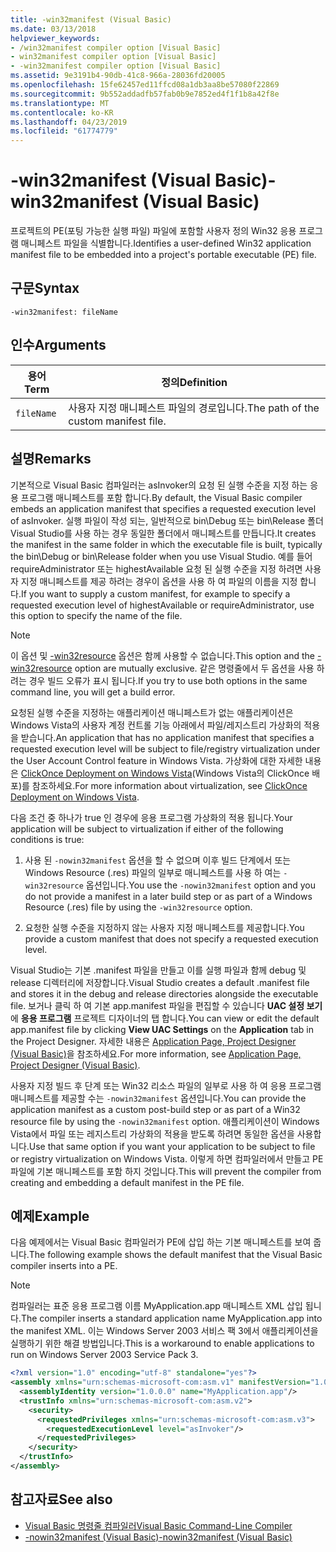 ```yaml
---
title: -win32manifest (Visual Basic)
ms.date: 03/13/2018
helpviewer_keywords:
- /win32manifest compiler option [Visual Basic]
- win32manifest compiler option [Visual Basic]
- -win32manifest compiler option [Visual Basic]
ms.assetid: 9e3191b4-90db-41c8-966a-28036fd20005
ms.openlocfilehash: 15fe62457ed11ffcd08a1db3aa8be57080f22869
ms.sourcegitcommit: 9b552addadfb57fab0b9e7852ed4f1f1b8a42f8e
ms.translationtype: MT
ms.contentlocale: ko-KR
ms.lasthandoff: 04/23/2019
ms.locfileid: "61774779"
---
```

# <a name="-win32manifest-visual-basic"></a><span data-ttu-id="ba12f-102">-win32manifest (Visual Basic)</span><span class="sxs-lookup"><span data-stu-id="ba12f-102">-win32manifest (Visual Basic)</span></span>
<span data-ttu-id="ba12f-103">프로젝트의 PE(포팅 가능한 실행 파일) 파일에 포함할 사용자 정의 Win32 응용 프로그램 매니페스트 파일을 식별합니다.</span><span class="sxs-lookup"><span data-stu-id="ba12f-103">Identifies a user-defined Win32 application manifest file to be embedded into a project's portable executable (PE) file.</span></span>  
  
## <a name="syntax"></a><span data-ttu-id="ba12f-104">구문</span><span class="sxs-lookup"><span data-stu-id="ba12f-104">Syntax</span></span>  
  
```  
-win32manifest: fileName  
```  
  
## <a name="arguments"></a><span data-ttu-id="ba12f-105">인수</span><span class="sxs-lookup"><span data-stu-id="ba12f-105">Arguments</span></span>  
  
|<span data-ttu-id="ba12f-106">용어</span><span class="sxs-lookup"><span data-stu-id="ba12f-106">Term</span></span>|<span data-ttu-id="ba12f-107">정의</span><span class="sxs-lookup"><span data-stu-id="ba12f-107">Definition</span></span>|  
|---|---|  
|`fileName`|<span data-ttu-id="ba12f-108">사용자 지정 매니페스트 파일의 경로입니다.</span><span class="sxs-lookup"><span data-stu-id="ba12f-108">The path of the custom manifest file.</span></span>|  
  
## <a name="remarks"></a><span data-ttu-id="ba12f-109">설명</span><span class="sxs-lookup"><span data-stu-id="ba12f-109">Remarks</span></span>  
 <span data-ttu-id="ba12f-110">기본적으로 Visual Basic 컴파일러는 asInvoker의 요청 된 실행 수준을 지정 하는 응용 프로그램 매니페스트를 포함 합니다.</span><span class="sxs-lookup"><span data-stu-id="ba12f-110">By default, the Visual Basic compiler embeds an application manifest that specifies a requested execution level of asInvoker.</span></span> <span data-ttu-id="ba12f-111">실행 파일이 작성 되는, 일반적으로 bin\Debug 또는 bin\Release 폴더 Visual Studio를 사용 하는 경우 동일한 폴더에서 매니페스트를 만듭니다.</span><span class="sxs-lookup"><span data-stu-id="ba12f-111">It creates the manifest in the same folder in which the executable file is built, typically the bin\Debug or bin\Release folder when you use Visual Studio.</span></span> <span data-ttu-id="ba12f-112">예를 들어 requireAdministrator 또는 highestAvailable 요청 된 실행 수준을 지정 하려면 사용자 지정 매니페스트를 제공 하려는 경우이 옵션을 사용 하 여 파일의 이름을 지정 합니다.</span><span class="sxs-lookup"><span data-stu-id="ba12f-112">If you want to supply a custom manifest, for example to specify a requested execution level of highestAvailable or requireAdministrator, use this option to specify the name of the file.</span></span>  
  
> [!NOTE]
>  <span data-ttu-id="ba12f-113">이 옵션 및 [-win32resource](../../../visual-basic/reference/command-line-compiler/win32resource.md) 옵션은 함께 사용할 수 없습니다.</span><span class="sxs-lookup"><span data-stu-id="ba12f-113">This option and the [-win32resource](../../../visual-basic/reference/command-line-compiler/win32resource.md) option are mutually exclusive.</span></span> <span data-ttu-id="ba12f-114">같은 명령줄에서 두 옵션을 사용 하려는 경우 빌드 오류가 표시 됩니다.</span><span class="sxs-lookup"><span data-stu-id="ba12f-114">If you try to use both options in the same command line, you will get a build error.</span></span>  
  
 <span data-ttu-id="ba12f-115">요청된 실행 수준을 지정하는 애플리케이션 매니페스트가 없는 애플리케이션은 Windows Vista의 사용자 계정 컨트롤 기능 아래에서 파일/레지스트리 가상화의 적용을 받습니다.</span><span class="sxs-lookup"><span data-stu-id="ba12f-115">An application that has no application manifest that specifies a requested execution level will be subject to file/registry virtualization under the User Account Control feature in Windows Vista.</span></span> <span data-ttu-id="ba12f-116">가상화에 대한 자세한 내용은 [ClickOnce Deployment on Windows Vista](/visualstudio/deployment/clickonce-deployment-on-windows-vista)(Windows Vista의 ClickOnce 배포)를 참조하세요.</span><span class="sxs-lookup"><span data-stu-id="ba12f-116">For more information about virtualization, see [ClickOnce Deployment on Windows Vista](/visualstudio/deployment/clickonce-deployment-on-windows-vista).</span></span>  
  
 <span data-ttu-id="ba12f-117">다음 조건 중 하나가 true 인 경우에 응용 프로그램 가상화의 적용 됩니다.</span><span class="sxs-lookup"><span data-stu-id="ba12f-117">Your application will be subject to virtualization if either of the following conditions is true:</span></span>  
  
1. <span data-ttu-id="ba12f-118">사용 된 `-nowin32manifest` 옵션을 할 수 없으며 이후 빌드 단계에서 또는 Windows Resource (.res) 파일의 일부로 매니페스트를 사용 하 여는 `-win32resource` 옵션입니다.</span><span class="sxs-lookup"><span data-stu-id="ba12f-118">You use the `-nowin32manifest` option and you do not provide a manifest in a later build step or as part of a Windows Resource (.res) file by using the `-win32resource` option.</span></span>  
  
2. <span data-ttu-id="ba12f-119">요청한 실행 수준을 지정하지 않는 사용자 지정 매니페스트를 제공합니다.</span><span class="sxs-lookup"><span data-stu-id="ba12f-119">You provide a custom manifest that does not specify a requested execution level.</span></span>  
  
 <span data-ttu-id="ba12f-120">Visual Studio는 기본 .manifest 파일을 만들고 이를 실행 파일과 함께 debug 및 release 디렉터리에 저장합니다.</span><span class="sxs-lookup"><span data-stu-id="ba12f-120">Visual Studio creates a default .manifest file and stores it in the debug and release directories alongside the executable file.</span></span> <span data-ttu-id="ba12f-121">보거나 클릭 하 여 기본 app.manifest 파일을 편집할 수 있습니다 **UAC 설정 보기** 에 **응용 프로그램** 프로젝트 디자이너의 탭 합니다.</span><span class="sxs-lookup"><span data-stu-id="ba12f-121">You can view or edit the default app.manifest file by clicking **View UAC Settings** on the **Application** tab in the Project Designer.</span></span> <span data-ttu-id="ba12f-122">자세한 내용은 [Application Page, Project Designer (Visual Basic)](/visualstudio/ide/reference/application-page-project-designer-visual-basic)을 참조하세요.</span><span class="sxs-lookup"><span data-stu-id="ba12f-122">For more information, see [Application Page, Project Designer (Visual Basic)](/visualstudio/ide/reference/application-page-project-designer-visual-basic).</span></span>  
  
 <span data-ttu-id="ba12f-123">사용자 지정 빌드 후 단계 또는 Win32 리소스 파일의 일부로 사용 하 여 응용 프로그램 매니페스트를 제공할 수는 `-nowin32manifest` 옵션입니다.</span><span class="sxs-lookup"><span data-stu-id="ba12f-123">You can provide the application manifest as a custom post-build step or as part of a Win32 resource file by using the `-nowin32manifest` option.</span></span> <span data-ttu-id="ba12f-124">애플리케이션이 Windows Vista에서 파일 또는 레지스트리 가상화의 적용을 받도록 하려면 동일한 옵션을 사용합니다.</span><span class="sxs-lookup"><span data-stu-id="ba12f-124">Use that same option if you want your application to be subject to file or registry virtualization on Windows Vista.</span></span> <span data-ttu-id="ba12f-125">이렇게 하면 컴파일러에서 만들고 PE 파일에 기본 매니페스트를 포함 하지 것입니다.</span><span class="sxs-lookup"><span data-stu-id="ba12f-125">This will prevent the compiler from creating and embedding a default manifest in the PE file.</span></span>  
  
## <a name="example"></a><span data-ttu-id="ba12f-126">예제</span><span class="sxs-lookup"><span data-stu-id="ba12f-126">Example</span></span>  
 <span data-ttu-id="ba12f-127">다음 예제에서는 Visual Basic 컴파일러가 PE에 삽입 하는 기본 매니페스트를 보여 줍니다.</span><span class="sxs-lookup"><span data-stu-id="ba12f-127">The following example shows the default manifest that the Visual Basic compiler inserts into a PE.</span></span>  
  
> [!NOTE]
>  <span data-ttu-id="ba12f-128">컴파일러는 표준 응용 프로그램 이름 MyApplication.app 매니페스트 XML 삽입 됩니다.</span><span class="sxs-lookup"><span data-stu-id="ba12f-128">The compiler inserts a standard application name MyApplication.app into the manifest XML.</span></span> <span data-ttu-id="ba12f-129">이는 Windows Server 2003 서비스 팩 3에서 애플리케이션을 실행하기 위한 해결 방법입니다.</span><span class="sxs-lookup"><span data-stu-id="ba12f-129">This is a workaround to enable applications to run on Windows Server 2003 Service Pack 3.</span></span>  
  
```xml  
<?xml version="1.0" encoding="utf-8" standalone="yes"?>  
<assembly xmlns="urn:schemas-microsoft-com:asm.v1" manifestVersion="1.0">  
  <assemblyIdentity version="1.0.0.0" name="MyApplication.app"/>  
  <trustInfo xmlns="urn:schemas-microsoft-com:asm.v2">  
    <security>  
      <requestedPrivileges xmlns="urn:schemas-microsoft-com:asm.v3">  
        <requestedExecutionLevel level="asInvoker"/>  
      </requestedPrivileges>  
    </security>  
  </trustInfo>  
</assembly>  
```  
  
## <a name="see-also"></a><span data-ttu-id="ba12f-130">참고자료</span><span class="sxs-lookup"><span data-stu-id="ba12f-130">See also</span></span>

- [<span data-ttu-id="ba12f-131">Visual Basic 명령줄 컴파일러</span><span class="sxs-lookup"><span data-stu-id="ba12f-131">Visual Basic Command-Line Compiler</span></span>](../../../visual-basic/reference/command-line-compiler/index.md)
- [<span data-ttu-id="ba12f-132">-nowin32manifest (Visual Basic)</span><span class="sxs-lookup"><span data-stu-id="ba12f-132">-nowin32manifest (Visual Basic)</span></span>](../../../visual-basic/reference/command-line-compiler/nowin32manifest.md)
